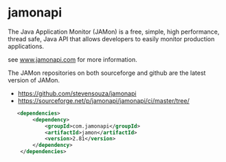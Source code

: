 # jamonapi

The Java Application Monitor (JAMon) is a free, simple, high performance, thread safe, Java API that allows developers to easily monitor production applications.

see www.jamonapi.com for more information.

The JAMon repositories on both sourceforge and github are the latest version of JAMon.
* https://github.com/stevensouza/jamonapi
* https://sourceforge.net/p/jamonapi/jamonapi/ci/master/tree/

```xml
   <dependencies>
        <dependency>
            <groupId>com.jamonapi</groupId>
            <artifactId>jamon</artifactId>
            <version>2.81</version>
        </dependency>
    </dependencies>
```
